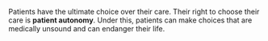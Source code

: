 Patients have the ultimate choice over their care. Their right to choose their care is **patient autonomy**. Under this, patients can make choices that are medically unsound and can endanger their life.